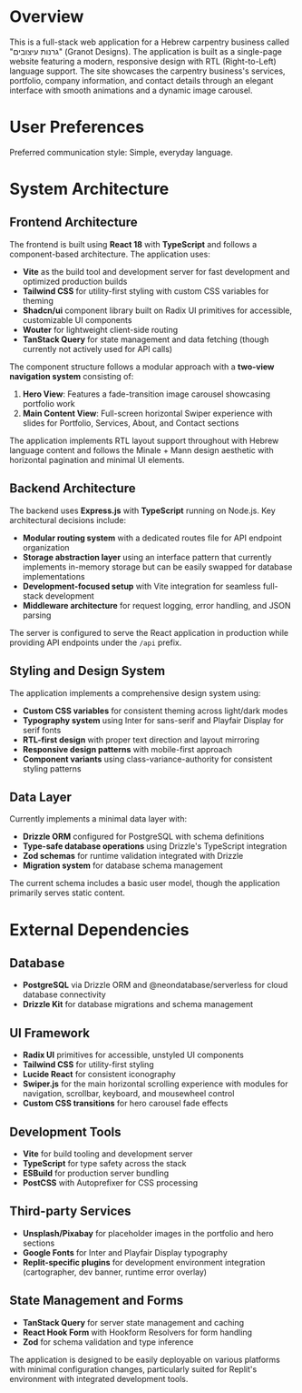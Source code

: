 # Overview

This is a full-stack web application for a Hebrew carpentry business called "גרנות עיצובים" (Granot Designs). The application is built as a single-page website featuring a modern, responsive design with RTL (Right-to-Left) language support. The site showcases the carpentry business's services, portfolio, company information, and contact details through an elegant interface with smooth animations and a dynamic image carousel.

# User Preferences

Preferred communication style: Simple, everyday language.

# System Architecture

## Frontend Architecture

The frontend is built using **React 18** with **TypeScript** and follows a component-based architecture. The application uses:

- **Vite** as the build tool and development server for fast development and optimized production builds
- **Tailwind CSS** for utility-first styling with custom CSS variables for theming
- **Shadcn/ui** component library built on Radix UI primitives for accessible, customizable UI components
- **Wouter** for lightweight client-side routing
- **TanStack Query** for state management and data fetching (though currently not actively used for API calls)

The component structure follows a modular approach with a **two-view navigation system** consisting of:

1. **Hero View**: Features a fade-transition image carousel showcasing portfolio work
2. **Main Content View**: Full-screen horizontal Swiper experience with slides for Portfolio, Services, About, and Contact sections

The application implements RTL layout support throughout with Hebrew language content and follows the Minale + Mann design aesthetic with horizontal pagination and minimal UI elements.

## Backend Architecture

The backend uses **Express.js** with **TypeScript** running on Node.js. Key architectural decisions include:

- **Modular routing system** with a dedicated routes file for API endpoint organization
- **Storage abstraction layer** using an interface pattern that currently implements in-memory storage but can be easily swapped for database implementations
- **Development-focused setup** with Vite integration for seamless full-stack development
- **Middleware architecture** for request logging, error handling, and JSON parsing

The server is configured to serve the React application in production while providing API endpoints under the `/api` prefix.

## Styling and Design System

The application implements a comprehensive design system using:

- **Custom CSS variables** for consistent theming across light/dark modes
- **Typography system** using Inter for sans-serif and Playfair Display for serif fonts
- **RTL-first design** with proper text direction and layout mirroring
- **Responsive design patterns** with mobile-first approach
- **Component variants** using class-variance-authority for consistent styling patterns

## Data Layer

Currently implements a minimal data layer with:

- **Drizzle ORM** configured for PostgreSQL with schema definitions
- **Type-safe database operations** using Drizzle's TypeScript integration
- **Zod schemas** for runtime validation integrated with Drizzle
- **Migration system** for database schema management

The current schema includes a basic user model, though the application primarily serves static content.

# External Dependencies

## Database
- **PostgreSQL** via Drizzle ORM and @neondatabase/serverless for cloud database connectivity
- **Drizzle Kit** for database migrations and schema management

## UI Framework
- **Radix UI** primitives for accessible, unstyled UI components
- **Tailwind CSS** for utility-first styling
- **Lucide React** for consistent iconography
- **Swiper.js** for the main horizontal scrolling experience with modules for navigation, scrollbar, keyboard, and mousewheel control
- **Custom CSS transitions** for hero carousel fade effects

## Development Tools
- **Vite** for build tooling and development server
- **TypeScript** for type safety across the stack
- **ESBuild** for production server bundling
- **PostCSS** with Autoprefixer for CSS processing

## Third-party Services
- **Unsplash/Pixabay** for placeholder images in the portfolio and hero sections
- **Google Fonts** for Inter and Playfair Display typography
- **Replit-specific plugins** for development environment integration (cartographer, dev banner, runtime error overlay)

## State Management and Forms
- **TanStack Query** for server state management and caching
- **React Hook Form** with Hookform Resolvers for form handling
- **Zod** for schema validation and type inference

The application is designed to be easily deployable on various platforms with minimal configuration changes, particularly suited for Replit's environment with integrated development tools.